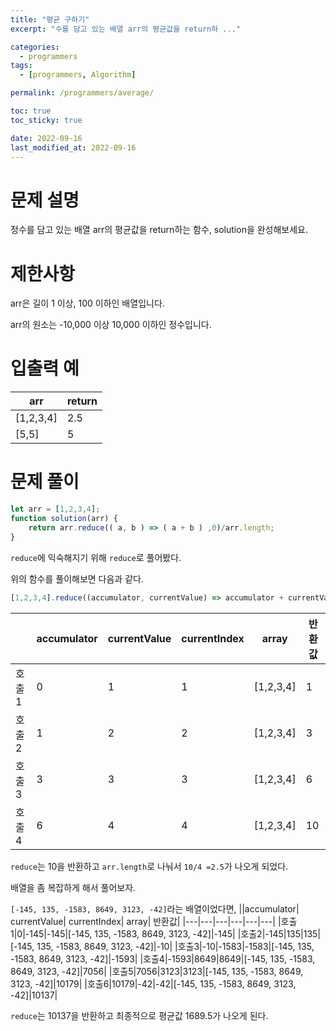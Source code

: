 ```yaml
---
title: "평균 구하기"
excerpt: "수를 담고 있는 배열 arr의 평균값을 return하 ..."

categories:
  - programmers
tags:
  - [programmers, Algorithm]

permalink: /programmers/average/

toc: true
toc_sticky: true

date: 2022-09-16
last_modified_at: 2022-09-16
---
```


# 문제 설명

정수를 담고 있는 배열 arr의 평균값을 return하는 함수, solution을 완성해보세요.

# 제한사항

arr은 길이 1 이상, 100 이하인 배열입니다.

arr의 원소는 -10,000 이상 10,000 이하인 정수입니다.

# 입출력 예

|arr|	return|
|---|---|
|[1,2,3,4]	|2.5|
|[5,5]|	5|

# 문제 풀이
```javascript
let arr = [1,2,3,4];
function solution(arr) {
    return arr.reduce(( a, b ) => ( a + b ) ,0)/arr.length;
}
```

`reduce`에 익숙해지기 위해 `reduce`로 풀어봤다.

위의 함수를 풀이해보면 다음과 같다.

```javascript
[1,2,3,4].reduce((accumulator, currentValue) => accumulator + currentValue , 0)/4
```

||accumulator|	currentValue|	currentIndex|	array| 반환값|
|---|---|---|---|---|---|
|호출1|0|1|1|[1,2,3,4]|1|
|호출2|1|2|2|[1,2,3,4]|3|
|호출3|3|3|3|[1,2,3,4]|6|
|호출4|6|4|4|[1,2,3,4]|10|

`reduce`는 10을 반환하고 `arr.length`로 나눠서 `10/4 =2.5`가 나오게 되었다.

배열을 좀 복잡하게 해서 풀어보자.

`[-145, 135, -1583, 8649, 3123, -42]`라는 배열이었다면,
||accumulator|	currentValue|	currentIndex|	array| 반환값|
|---|---|---|---|---|---|
|호출1|0|-145|-145|[-145, 135, -1583, 8649, 3123, -42]|-145|
|호출2|-145|135|135|[-145, 135, -1583, 8649, 3123, -42]|-10|
|호출3|-10|-1583|-1583|[-145, 135, -1583, 8649, 3123, -42]|-1593|
|호출4|-1593|8649|8649|[-145, 135, -1583, 8649, 3123, -42]|7056|
|호출5|7056|3123|3123|[-145, 135, -1583, 8649, 3123, -42]|10179|
|호출6|10179|-42|-42|[-145, 135, -1583, 8649, 3123, -42]|10137|

`reduce`는 10137을 반환하고 최종적으로 평균값 1689.5가 나오게 된다.